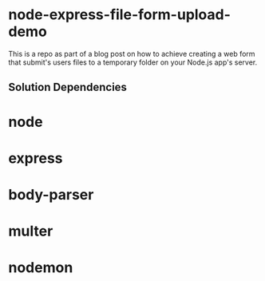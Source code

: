 # node-express-file-form-upload-demo
This is a repo as part of a blog post on how to achieve creating a web form that submit's users files to a temporary folder on your Node.js app's server.   


## Solution Dependencies
# node
# express
# body-parser
# multer 
# nodemon
